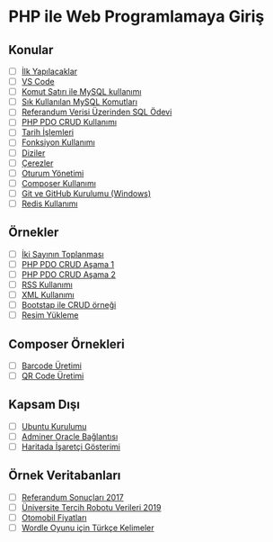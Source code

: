 # PHP ile Web Programlamaya Giriş

## Konular

- [ ] [İlk Yapılacaklar](./konular/konu.ilk.yapilacaklar.md)
- [ ] [VS Code](./konular/konu.vscode.extensions.settings.md)
- [ ] [Komut Satırı ile MySQL kullanımı](./konular/konu.mysql.cli.md)
- [ ] [Sık Kullanılan MySQL Komutları](./konular/konu.mysql.ozet.md)
- [ ] [Referandum Verisi Üzerinden SQL Ödevi](./konular/konu.sql.odev.md)
- [ ] [PHP PDO CRUD Kullanımı](./konular/konu.pdo.md)
- [ ] [Tarih İşlemleri](./konular/konu.date.md)
- [ ] [Fonksiyon Kullanımı](./konular/konu.function.md)
- [ ] [Diziler](./konular/konu.arrays.md)
- [ ] [Çerezler](./konular/konu.cookie.md)
- [ ] [Oturum Yönetimi](./konular/konu.session.md)
- [ ] [Composer Kullanımı](./konular/konu.composer.md)
- [ ] [Git ve GitHub Kurulumu (Windows)](./konular/konu.git.github.windows.md)
- [ ] [Redis Kullanımı](./konular/konu.redis.md)

## Örnekler

- [ ] [İki Sayının Toplanması](./ornekler/toplama/)
- [ ] [PHP PDO CRUD Aşama 1](./ornekler/PDO_1/)
- [ ] [PHP PDO CRUD Aşama 2](./ornekler/PDO_2/)
- [ ] [RSS Kullanımı](./ornekler/rss/)
- [ ] [XML Kullanımı](./ornekler/xml/)
- [ ] [Bootstap ile CRUD örneği](./ornekler/bootstrap-php-mysql-crud/)
- [ ] [Resim Yükleme](./ornekler/resim_yukleme/)

## Composer Örnekleri

- [ ] [Barcode Üretimi](./ornekler/barcode/)
- [ ] [QR Code Üretimi](./ornekler/qrcode/)

## Kapsam Dışı

- [ ] [Ubuntu Kurulumu](./konular/konu.ubuntu.kurulumu.md)
- [ ] [Adminer Oracle Bağlantısı](./konular/konu.adminer.oracle.md)
- [ ] [Haritada İşaretçi Gösterimi](./konular/konu.harita.md)

## Örnek Veritabanları

- [ ] [Referandum Sonuçları 2017](./ornek.veritabanlari/referandum.sql)
- [ ] [Üniversite Tercih Robotu Verileri 2019](./ornek.veritabanlari/okullar.sql)
- [ ] [Otomobil Fiyatları](./ornek.veritabanlari/otomobil_fiyatlari.sql)
- [ ] [Wordle Oyunu için Türkçe Kelimeler](./ornek.veritabanlari/kelimeler.sql)
